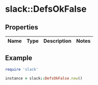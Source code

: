# slack::DefsOkFalse

## Properties

| Name | Type | Description | Notes |
| ---- | ---- | ----------- | ----- |

## Example

```ruby
require 'slack'

instance = slack::DefsOkFalse.new()
```

